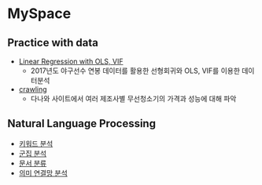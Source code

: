 # MySpace

## Practice with data
- [Linear Regression with OLS, VIF](https://github.com/nagasss/MySpace/blob/master/practice/baseball.ipynb)
  - 2017년도 야구선수 연봉 데이터를 활용한 선형회귀와 OLS, VIF를 이용한 데이터분석
- [crawling](https://github.com/nagasss/MySpace/blob/master/practice/crawling.ipynb)
  - 다나와 사이트에서 여러 제조사별 무선청소기의 가격과 성능에 대해 파악
## Natural Language Processing
- [키워드 분석](https://github.com/nagasss/MySpace/blob/master/NLT/Keword_Analysis.ipynb)
- [군집 분석](https://github.com/nagasss/MySpace/blob/master/NLT/Cluster_Analysis.ipynb)
- [문서 분류](https://github.com/nagasss/MySpace/blob/master/NLT/Document_Classification.ipynb)
- [의미 연결망 분석](https://github.com/nagasss/MySpace/blob/master/NLT/Semantic_Network_Analysis.ipynb)
